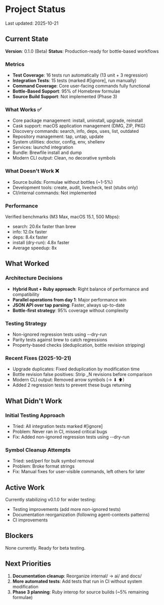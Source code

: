 # Project Status

Last updated: 2025-10-21

## Current State

**Version**: 0.1.0 (Beta)
**Status**: Production-ready for bottle-based workflows

### Metrics
- **Test Coverage**: 16 tests run automatically (13 unit + 3 regression)
- **Integration Tests**: 15 tests (marked #[ignore], run manually)
- **Command Coverage**: Core user-facing commands fully functional
- **Bottle-Based Support**: 95% of Homebrew formulae
- **Source Build Support**: Not implemented (Phase 3)

### What Works ✅
- Core package management: install, uninstall, upgrade, reinstall
- Cask support: macOS application management (DMG, ZIP, PKG)
- Discovery commands: search, info, deps, uses, list, outdated
- Repository management: tap, untap, update
- System utilities: doctor, config, env, shellenv
- Services: launchd integration
- Bundle: Brewfile install and dump
- Modern CLI output: Clean, no decorative symbols

### What Doesn't Work ❌
- Source builds: Formulae without bottles (~1-5%)
- Development tools: create, audit, livecheck, test (stubs only)
- CI/internal commands: Not implemented

### Performance
Verified benchmarks (M3 Max, macOS 15.1, 500 Mbps):
- search: 20.6x faster than brew
- info: 12.0x faster
- deps: 8.4x faster
- install (dry-run): 4.8x faster
- Average speedup: 8x

## What Worked

### Architecture Decisions
- **Hybrid Rust + Ruby approach**: Right balance of performance and compatibility
- **Parallel operations from day 1**: Major performance win
- **JSON API over tap parsing**: Faster, always up-to-date
- **Bottle-first strategy**: 95% coverage without complexity

### Testing Strategy
- Non-ignored regression tests using --dry-run
- Parity tests against brew to catch regressions
- Property-based checks (deduplication, bottle revision stripping)

### Recent Fixes (2025-10-21)
- Upgrade duplicates: Fixed deduplication by modification time
- Bottle revision false positives: Strip _N revisions before comparison
- Modern CLI output: Removed arrow symbols (→ ⬇ ⬆)
- Added 2 regression tests to prevent these bugs returning

## What Didn't Work

### Initial Testing Approach
- Tried: All integration tests marked #[ignore]
- Problem: Never ran in CI, missed critical bugs
- Fix: Added non-ignored regression tests using --dry-run

### Symbol Cleanup Attempts
- Tried: sed/perl for bulk symbol removal
- Problem: Broke format strings
- Fix: Manual fixes for user-visible commands, left others for later

## Active Work

Currently stabilizing v0.1.0 for wider testing:
- Testing improvements (add more non-ignored tests)
- Documentation reorganization (following agent-contexts patterns)
- CI improvements

## Blockers

None currently. Ready for beta testing.

## Next Priorities

1. **Documentation cleanup**: Reorganize internal/ → ai/ and docs/
2. **More automated tests**: Add tests that run in CI without system modification
3. **Phase 3 planning**: Ruby interop for source builds (~5% remaining formulae)
